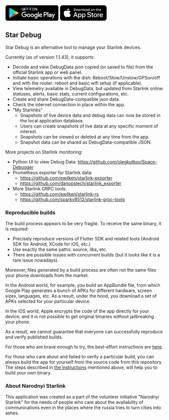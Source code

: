 <a href='https://play.google.com/store/apps/details?id=com.stardebug'><img alt='Get it on Google Play' src='_misc/google-play-badge.png' height='50px'/></a>
<a href='https://apps.apple.com/us/app/star-debug/id6449881082'><img alt='Download on the App Store' src='_misc/appstore-badge.png ' height='50px'/></a>

## Star Debug

Star Debug is an alternative tool to manage your Starlink devices.

Currently (as of version 1.1.43), it supports:
- Decode and view DebugData json copied (or saved to file) from the official Starlink app or web panel.
- Initiate basic operations with the dish: Reboot/Stow/Unstow/GPSon/off and with the router: reboot and basic wifi setup (if applicable).
- View telemetry available in DebugData, but updated from Starlink online: statuses, alerts, basic stats, current configurations, etc.
- Create and share DebugData-compatible json data.
- Check the internet connection in place within the app.
- "My Starlinks"
  - Snapshots of live device data and debug data can now be stored in the local application database.
  - Users can create snapshots of live data at any specific moment of interest.
  - Snapshots can be viewed or deleted at any time from the app.
  - Snapshot data can be shared as DebugData-compatible JSON.

More projects on Starlink monitoring:
- Python UI to view Debug Data: https://github.com/olegkutkov/Space-Debugger
- Prometheus exporter for Starlink data: 
  - https://github.com/ewilken/starlink-exporter
  - https://github.com/danopstech/starlink_exporter
- More Starlink GRPC tools:
  - https://github.com/ewilken/starlink-rs
  - https://github.com/sparky8512/starlink-grpc-tools


### Reproducible builds

The build process appears to be very fragile. To receive the same binary, it is required:
- Precisely reproduce versions of Flutter SDK and related tools (Android SDK for Android, XCode for iOS, etc.)
- Use exactly the same paths: source, libs, etc.
- There are possible issues with concurrent builds (but it looks like it is a rare issue nowadays).

Moreover, files generated by a build process are often not the same files your phone downloads from the market.

In the Android world, for example, you build an AppBundle file, from which Google Play generates a bunch of APKs
for different hardware, screen sizes, languages, etc. 
As a result, under the hood, you download a set of APKs selected for your particular device. 

In the iOS world, Apple encrypts the code of the app directly for your device, and it is not possible 
to get original binaries without jailbreaking your phone. 

As a result, we cannot guarantee that everyone can successfully reproduce and verify published builds.

For those who are brave enough to try, the best-effort instructions are [here](_build/reproducible/reproducible_builds.md).

For those who care about and failed to verify a particular build, 
you can always build the app for yourself from the source code from this repository. 
The steps described in [the instructions](_build/reproducible/reproducible_builds.md) mentioned above, 
will help you to build your own binary. 

### About Narodnyi Starlink

This application was created as a part of the volunteer initiative "Narodnyi Starlink" for the needs of people who care about the availability of communications
even in the places where the russia tries to turn cities into ashes.
